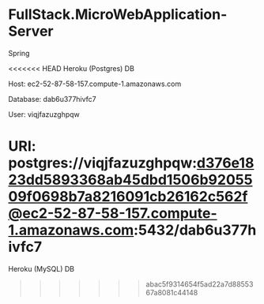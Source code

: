 # FullStack.MicroWebApplication-Server

Spring

<<<<<<< HEAD
Heroku (Postgres) DB

Host: ec2-52-87-58-157.compute-1.amazonaws.com

Database: dab6u377hivfc7

User: viqjfazuzghpqw

URI: postgres://viqjfazuzghpqw:d376e1823dd5893368ab45dbd1506b9205509f0698b7a8216091cb26162c562f@ec2-52-87-58-157.compute-1.amazonaws.com:5432/dab6u377hivfc7
=======
Heroku (MySQL) DB
>>>>>>> abac5f9314654f5ad22a7d8855367a8081c44148
